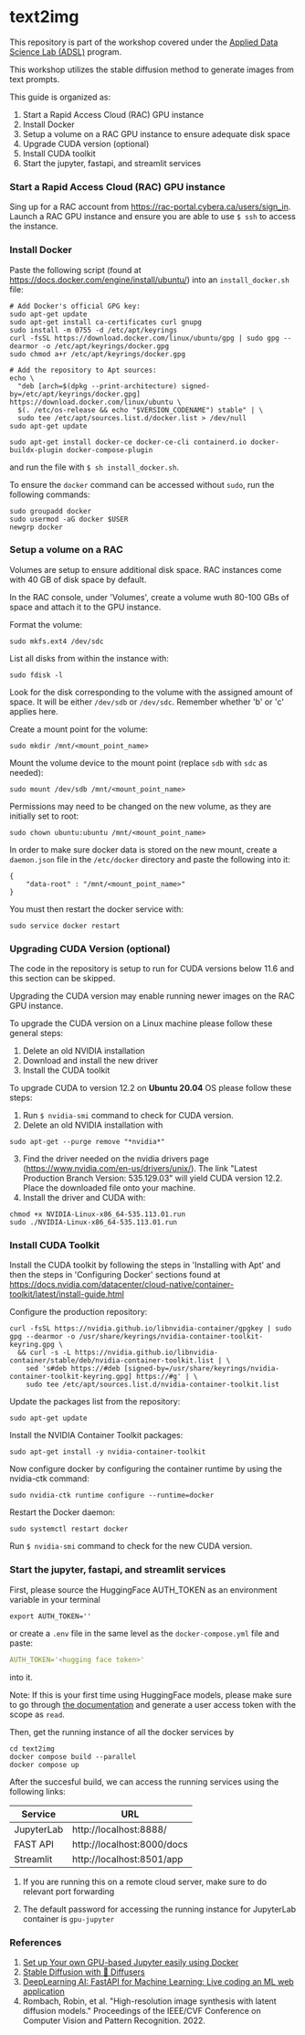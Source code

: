 # text2img

This repository is part of the workshop covered under the [Applied Data Science Lab (ADSL)](https://www.cybera.ca/adsl/) program.

This workshop utilizes the stable diffusion method to generate images from text prompts.

This guide is organized as:

1. Start a Rapid Access Cloud (RAC) GPU instance
2. Install Docker
3. Setup a volume on a RAC GPU instance to ensure adequate disk space
4. Upgrade CUDA version (optional)
5. Install CUDA toolkit
6. Start the jupyter, fastapi, and streamlit services

### Start a Rapid Access Cloud (RAC) GPU instance

Sing up for a RAC account from https://rac-portal.cybera.ca/users/sign_in. Launch a RAC GPU instance and ensure you are able to use `$ ssh` to access the instance.

### Install Docker

Paste the following script (found at https://docs.docker.com/engine/install/ubuntu/) into an `install_docker.sh` file:

```shell
# Add Docker's official GPG key:
sudo apt-get update
sudo apt-get install ca-certificates curl gnupg
sudo install -m 0755 -d /etc/apt/keyrings
curl -fsSL https://download.docker.com/linux/ubuntu/gpg | sudo gpg --dearmor -o /etc/apt/keyrings/docker.gpg
sudo chmod a+r /etc/apt/keyrings/docker.gpg

# Add the repository to Apt sources:
echo \
  "deb [arch=$(dpkg --print-architecture) signed-by=/etc/apt/keyrings/docker.gpg] https://download.docker.com/linux/ubuntu \
  $(. /etc/os-release && echo "$VERSION_CODENAME") stable" | \
  sudo tee /etc/apt/sources.list.d/docker.list > /dev/null
sudo apt-get update

sudo apt-get install docker-ce docker-ce-cli containerd.io docker-buildx-plugin docker-compose-plugin
```

and run the file with `$ sh install_docker.sh`. 

To ensure the `docker` command can be accessed without `sudo`, run the following commands:

```shell
sudo groupadd docker
sudo usermod -aG docker $USER
newgrp docker
```

### Setup a volume on a RAC

Volumes are setup to ensure additional disk space. RAC instances come with 40 GB of disk space by default.

In the RAC console, under 'Volumes', create a volume wuth 80-100 GBs of space and attach it to the GPU instance.

Format the volume:

```shell
sudo mkfs.ext4 /dev/sdc
```

List all disks from within the instance with: 

```shell
sudo fdisk -l
```

Look for the disk corresponding to the volume with the assigned amount of space. It will be either `/dev/sdb` or `/dev/sdc`. Remember whether 'b' or 'c' applies here.

Create a mount point for the volume: 

```shell
sudo mkdir /mnt/<mount_point_name>
```

Mount the volume device to the mount point (replace `sdb` with `sdc` as needed):

```shell
sudo mount /dev/sdb /mnt/<mount_point_name>
```

Permissions may need to be changed on the new volume, as they are initially set to root: 

```shell
sudo chown ubuntu:ubuntu /mnt/<mount_point_name>
```

In order to make sure docker data is stored on the new mount, create a `daemon.json` file in the `/etc/docker` directory and paste the following into it:

```shell
{
    "data-root" : "/mnt/<mount_point_name>"
}
```

You must then restart the docker service with:

```shell
sudo service docker restart
```

### Upgrading CUDA Version (optional)

The code in the repository is setup to run for CUDA versions below 11.6 and this section can be skipped.

Upgrading the CUDA version may enable running newer images on the RAC GPU instance. 

To upgrade the CUDA version on a Linux machine please follow these general steps:

1. Delete an old NVIDIA installation
2. Download and install the new driver
3. Install the CUDA toolkit

To upgrade CUDA to version 12.2 on **Ubuntu 20.04** OS please follow these steps:

1. Run `$ nvidia-smi` command to check for CUDA version.
2. Delete an old NVIDIA installation with

```shell
sudo apt-get --purge remove "*nvidia*"
```

3. Find the driver needed on the nvidia drivers page (https://www.nvidia.com/en-us/drivers/unix/). The link "Latest Production Branch Version: 535.129.03" will yield CUDA version 12.2. Place the downloaded file onto your machine.
4. Install the driver and CUDA with: 

```shell
chmod +x NVIDIA-Linux-x86_64-535.113.01.run
sudo ./NVIDIA-Linux-x86_64-535.113.01.run
```

### Install CUDA Toolkit

Install the CUDA toolkit by following the steps in 'Installing with Apt' and then the steps in 'Configuring Docker' sections found at https://docs.nvidia.com/datacenter/cloud-native/container-toolkit/latest/install-guide.html

Configure the production repository:

```shell
curl -fsSL https://nvidia.github.io/libnvidia-container/gpgkey | sudo gpg --dearmor -o /usr/share/keyrings/nvidia-container-toolkit-keyring.gpg \
  && curl -s -L https://nvidia.github.io/libnvidia-container/stable/deb/nvidia-container-toolkit.list | \
    sed 's#deb https://#deb [signed-by=/usr/share/keyrings/nvidia-container-toolkit-keyring.gpg] https://#g' | \
    sudo tee /etc/apt/sources.list.d/nvidia-container-toolkit.list
```

Update the packages list from the repository:

```shell
sudo apt-get update
```

Install the NVIDIA Container Toolkit packages:

```shell
sudo apt-get install -y nvidia-container-toolkit
```

Now configure docker by configuring the container runtime by using the nvidia-ctk command:

```shell
sudo nvidia-ctk runtime configure --runtime=docker
```

Restart the Docker daemon:

```shell
sudo systemctl restart docker
```

Run `$ nvidia-smi` command to check for the new CUDA version.

### Start the jupyter, fastapi, and streamlit services

First, please source the HuggingFace AUTH_TOKEN as an environment variable in your terminal 
```
export AUTH_TOKEN=''
```

or create a `.env` file in the same level as the `docker-compose.yml` file and paste:

```yaml
AUTH_TOKEN='<hugging face token>'
```

into it.

Note: If this is your first time using HuggingFace models, please make sure to go through [the documentation](https://huggingface.co/docs/hub/security-tokens) and generate a user access token with the scope as `read`. 

Then, get the running instance of all the docker services by

```shell
cd text2img
docker compose build --parallel
docker compose up
```

After the succesful build, we can access the running services using the following links:

|Service |URL|
|-----|--------|
|JupyterLab|http://localhost:8888/|
|FAST API  |http://localhost:8000/docs|
|Streamlit  |http://localhost:8501/app|

1. If you are running this on a remote cloud server, make sure to do relevant port forwarding

2. The default password for accessing the running instance for JupyterLab container is `gpu-jupyter`

### References
1. [Set up Your own GPU-based Jupyter easily using Docker](https://cschranz.medium.com/set-up-your-own-gpu-based-jupyterlab-e0d45fcacf43)
2. [Stable Diffusion with 🧨 Diffusers](https://huggingface.co/blog/stable_diffusion)
3. [DeepLearning AI: FastAPI for Machine Learning: Live coding an ML web application](https://www.youtube.com/watch?v=_BZGtifh_gw)
4. Rombach, Robin, et al. "High-resolution image synthesis with latent diffusion models." Proceedings of the IEEE/CVF Conference on Computer Vision and Pattern Recognition. 2022.

